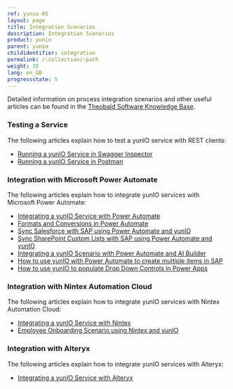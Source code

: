 ```yaml
---
ref: yunio-05
layout: page
title: Integration Scenarios
description: Integration Scenarios
product: yunio
parent: yunio
childidentifier: integration
permalink: /:collection/:path
weight: 35
lang: en_GB
progressstate: 5
---
```


Detailed information on process integration scenarios and other useful articles can be found in the [Theobald Software Knowledge Base](https://kb.theobald-software.com/yunio).

### Testing a Service
The following articles explain how to test a yunIO service with REST clients:
- [Running a yunIO Service in Swagger Inspector](https://kb.theobald-software.com/yunio/running-a-yunio-service-in-swagger-inspector)
- [Running a yunIO Service in Postman](https://kb.theobald-software.com/yunio/running-a-yunio-service-in-postman)

### Integration with Microsoft Power Automate
The following articles explain how to integrate yunIO services with Microsoft Power Automate:
- [Integrating a yunIO Service with Power Automate](https://kb.theobald-software.com/yunio/integrating-a-yunio-service-with-power-automate)
- [Formats and Conversions in Power Automate](https://kb.theobald-software.com/yunio/conversion-in-power-automate)
- [Sync Salesforce with SAP using Power Automate and yunIO](https://kb.theobald-software.com/yunio/salesforce-power-automate-scenario)
- [Sync SharePoint Custom Lists with SAP using Power Automate and yunIO](https://kb.theobald-software.com/yunio/sharepoint-purchase-requisition-with-yunIO)
- [Integrating a yunIO Scenario with Power Automate and AI Builder](https://kb.theobald-software.com/yunio/integration-scenario-with-yunio-and-the-ai-builder)
- [How to use yunIO with Power Automate to create multiple items in SAP](https://kb.theobald-software.com/yunio/yunio-power-automate-with-create-multiple-items)
- [How to use yunIO to populate Drop Down Controls in Power Apps](https://kb.theobald-software.com/yunio/populating-drop-down-controls-in-power-apps)

### Integration with Nintex Automation Cloud
The following articles explain how to integrate yunIO services with Nintex Automation Cloud:
- [Integrating a yunIO Service with Nintex](https://kb.theobald-software.com/yunio/integrating-a-yunio-service-with-nintex)
- [Employee Onboarding Scenario using Nintex and yunIO](https://kb.theobald-software.com/yunio/personell-actions-with-nintex-and-yunio)

### Integration with Alteryx
The following articles explain how to integrate yunIO services with Alteryx:
- [Integrating a yunIO Service with Alteryx](https://kb.theobald-software.com/yunio/integrating-a-yunio-service-with-alteryx)
